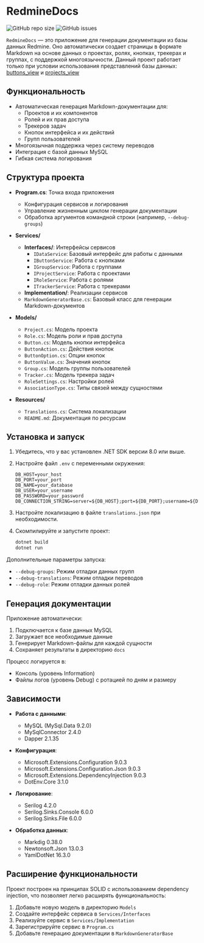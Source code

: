 # RedmineDocs

![GitHub repo size](https://img.shields.io/github/repo-size/amats6655/RedmineDocs) ![GitHub issues](https://img.shields.io/github/issues/amats6655/RedmineDocs)

`RedmineDocs` — это приложение для генерации документации из базы данных Redmine. Оно автоматически создает страницы в формате Markdown на основе данных о проектах, ролях, кнопках, трекерах и группах, с поддержкой многоязычности.
Данный проект работает только при условии использования представлений базы данных: [buttons_view](SQL_Views/buttons_view.sql) и [projects_view](SQL_Views/projects_view.sql)

## Функциональность

- Автоматическая генерация Markdown-документации для:
  - Проектов и их компонентов
  - Ролей и их прав доступа
  - Трекеров задач
  - Кнопок интерфейса и их действий
  - Групп пользователей
- Многоязычная поддержка через систему переводов
- Интеграция с базой данных MySQL
- Гибкая система логирования

## Структура проекта

- **Program.cs**: Точка входа приложения
  - Конфигурация сервисов и логирования
  - Управление жизненным циклом генерации документации
  - Обработка аргументов командной строки (например, `--debug-groups`)

- **Services/**
  - **Interfaces/**: Интерфейсы сервисов
    - `IDataService`: Базовый интерфейс для работы с данными
    - `IButtonService`: Работа с кнопками
    - `IGroupService`: Работа с группами
    - `IProjectService`: Работа с проектами
    - `IRoleService`: Работа с ролями
    - `ITrackerService`: Работа с трекерами
  - **Implementation/**: Реализации сервисов
  - `MarkdownGeneratorBase.cs`: Базовый класс для генерации Markdown-документов

- **Models/**
  - `Project.cs`: Модель проекта
  - `Role.cs`: Модель роли и прав доступа
  - `Button.cs`: Модель кнопки интерфейса
  - `ButtonAction.cs`: Действия кнопок
  - `ButtonOption.cs`: Опции кнопок
  - `ButtonValue.cs`: Значения кнопок
  - `Group.cs`: Модель группы пользователей
  - `Tracker.cs`: Модель трекера задач
  - `RoleSettings.cs`: Настройки ролей
  - `AssociationType.cs`: Типы связей между сущностями

- **Resources/**
  - `Translations.cs`: Система локализации
  - `README.md`: Документация по ресурсам

## Установка и запуск

1. Убедитесь, что у вас установлен .NET SDK версии 8.0 или выше.

2. Настройте файл `.env` с переменными окружения:
   ```env
   DB_HOST=your_host
   DB_PORT=your_port
   DB_NAME=your_database
   DB_USER=your_username
   DB_PASSWORD=your_password
   DB_CONNECTION_STRING=server=${DB_HOST};port=${DB_PORT};username=${DB_USERNAME};password=${DB_PASSWORD};database=${DB_DATABASE}
   ```

3. Настройте локализацию в файле `translations.json` при необходимости.

4. Скомпилируйте и запустите проект:
   ```bash
   dotnet build
   dotnet run
   ```

Дополнительные параметры запуска:
- `--debug-groups`: Режим отладки данных групп
- `--debug-translations`: Режим отладки переводов
- `--debug-role`: Режим отладки данных ролей

## Генерация документации

Приложение автоматически:
1. Подключается к базе данных MySQL
2. Загружает все необходимые данные
3. Генерирует Markdown-файлы для каждой сущности
4. Сохраняет результаты в директорию `docs`

Процесс логируется в:
- Консоль (уровень Information)
- Файлы логов (уровень Debug) с ротацией по дням и размеру

## Зависимости

- **Работа с данными**:
  - MySQL (MySql.Data 9.2.0)
  - MySqlConnector 2.4.0
  - Dapper 2.1.35

- **Конфигурация**:
  - Microsoft.Extensions.Configuration 9.0.3
  - Microsoft.Extensions.Configuration.Json 9.0.3
  - Microsoft.Extensions.DependencyInjection 9.0.3
  - DotEnv.Core 3.1.0

- **Логирование**:
  - Serilog 4.2.0
  - Serilog.Sinks.Console 6.0.0
  - Serilog.Sinks.File 6.0.0

- **Обработка данных**:
  - Markdig 0.38.0
  - Newtonsoft.Json 13.0.3
  - YamlDotNet 16.3.0

## Расширение функциональности

Проект построен на принципах SOLID с использованием dependency injection, что позволяет легко расширять функциональность:

1. Добавьте новую модель в директорию `Models`
2. Создайте интерфейс сервиса в `Services/Interfaces`
3. Реализуйте сервис в `Services/Implementation`
4. Зарегистрируйте сервис в `Program.cs`
5. Добавьте генерацию документации в `MarkdownGeneratorBase`
